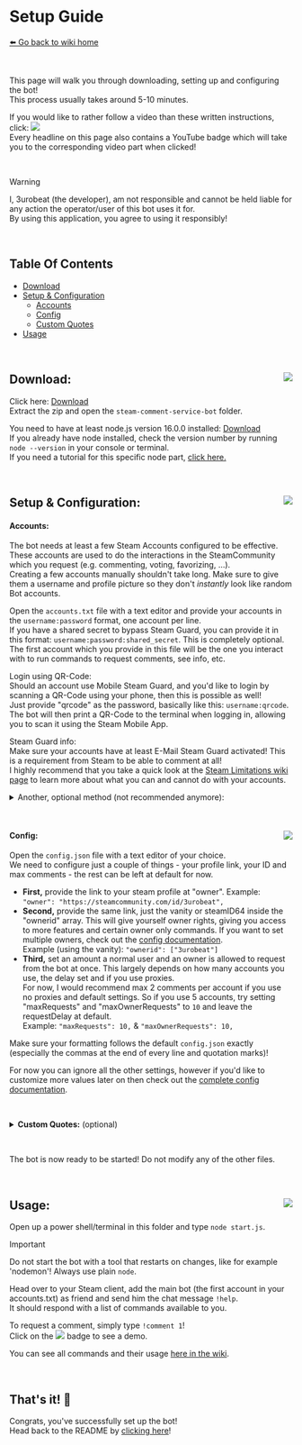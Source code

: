 # Setup Guide
[⬅️ Go back to wiki home](./#readme)

&nbsp;

This page will walk you through downloading, setting up and configuring the bot!  
This process usually takes around 5-10 minutes.  

If you would like to rather follow a video than these written instructions, click: <a href="https://youtu.be/8J78rC9Z28U" target="_blank"><img src="https://img.shields.io/badge/YouTube-Tutorial-red"></a>  
Every headline on this page also contains a YouTube badge which will take you to the corresponding video part when clicked!  

&nbsp;

> [!WARNING]
> I, 3urobeat (the developer), am not responsible and cannot be held liable for any action the operator/user of this bot uses it for.  
> By using this application, you agree to using it responsibly!  

&nbsp;

## Table Of Contents
- [Download](#download-)
- [Setup & Configuration](#setup--configuration-)
  - [Accounts](#accounts)
  - [Config](#config-)
  - [Custom Quotes](#custom-quotes)
- [Usage](#usage-)

&nbsp;

## Download: <a href="https://youtu.be/8J78rC9Z28U?t=45" target="_blank"><img align="right" src="https://img.shields.io/badge/YouTube-Tutorial%20section-red"></a>

Click here: [Download](https://github.com/3urobeat/steam-comment-service-bot/archive/master.zip)  
Extract the zip and open the `steam-comment-service-bot` folder.  
  
You need to have at least node.js version 16.0.0 installed: [Download](https://nodejs.org)  
If you already have node installed, check the version number by running `node --version` in your console or terminal.  
If you need a tutorial for this specific node part, [click here.](https://youtu.be/8J78rC9Z28U?t=60)  

&nbsp;

## Setup & Configuration: <a href="https://youtu.be/8J78rC9Z28U?t=125" target="_blank"><img align="right" src="https://img.shields.io/badge/YouTube-Tutorial%20section-red"></a>
#### Accounts:
The bot needs at least a few Steam Accounts configured to be effective.  
These accounts are used to do the interactions in the SteamCommunity which you request (e.g. commenting, voting, favorizing, ...).  
Creating a few accounts manually shouldn't take long. Make sure to give them a username and profile picture so they don't *instantly* look like random Bot accounts.  

Open the `accounts.txt` file with a text editor and provide your accounts in the `username:password` format, one account per line.  
If you have a shared secret to bypass Steam Guard, you can provide it in this format: `username:password:shared_secret`. This is completely optional.   
The first account which you provide in this file will be the one you interact with to run commands to request comments, see info, etc.  

Login using QR-Code:  
Should an account use Mobile Steam Guard, and you'd like to login by scanning a QR-Code using your phone, then this is possible as well!  
Just provide "qrcode" as the password, basically like this: `username:qrcode`.  
The bot will then print a QR-Code to the terminal when logging in, allowing you to scan it using the Steam Mobile App.

Steam Guard info:  
Make sure your accounts have at least E-Mail Steam Guard activated! This is a requirement from Steam to be able to comment at all!  
I highly recommend that you take a quick look at the [Steam Limitations wiki page](./steam_limitations.md) to learn more about what you can and cannot do with your accounts.

<details>
  <summary>Another, optional method (not recommended anymore):</summary>
  
  If you'd rather like to provide your accounts in an object notation (JSON), then empty the accounts.txt file and create a `logininfo.json` file.  
  Fill out the usernames and passwords of each bot account you want to use, following this object notation format:  
  ```json
  {
    "bot0": ["username0", "password0", "shared_secret"],
    "bot1": ["username1", "password1", "shared_secret"],
    "bot2": ["username2", "password2", "shared_secret"]
  }
  ```
  If you have a shared_secret then you can add it there too, otherwise just leave the brackets empty.  
  You can add more accounts by extending the list ("bot4": ["username4", "password4", "shared_secret"], etc...).  
    
  Make sure to **NOT** forget a comma after each line, **ONLY** the last line **MUST NOT** have a comma! (ignoring this will cause errors!)  

  This was the method of providing login credentials back in the day and is kept for backwards compatiblity.  
  It is not recommended anymore as the chance of making a syntax mistake is way higher and requires more effort to extend for lots of accounts.
</details>  
  
&nbsp;

#### Config: <a href="https://youtu.be/8J78rC9Z28U?t=181" target="_blank"><img align="right" src="https://img.shields.io/badge/YouTube-Tutorial%20section-red"></a> 
Open the `config.json` file with a text editor of your choice.  
We need to configure just a couple of things - your profile link, your ID and max comments - the rest can be left at default for now.

- **First,** provide the link to your steam profile at "owner". Example: `"owner": "https://steamcommunity.com/id/3urobeat",`
- **Second,** provide the same link, just the vanity or steamID64 inside the "ownerid" array. This will give yourself owner rights, giving you access to more features and certain owner only commands. If you want to set multiple owners, check out the [config documentation](./config_doc.md).  
Example (using the vanity): `"ownerid": ["3urobeat"]`
- **Third,** set an amount a normal user and an owner is allowed to request from the bot at once. This largely depends on how many accounts you use, the delay set and if you use proxies.  
For now, I would recommend max 2 comments per account if you use no proxies and default settings. So if you use 5 accounts, try setting "maxRequests" and "maxOwnerRequests" to `10` and leave the requestDelay at default.  
Example: `"maxRequests": 10,` & `"maxOwnerRequests": 10,`
  
Make sure your formatting follows the default `config.json` exactly (especially the commas at the end of every line and quotation marks)!

For now you can ignore all the other settings, however if you'd like to customize more values later on then check out the [complete config documentation](./config_doc.md).  

&nbsp;

<a id="custom-quotes"></a>
<details>
  <summary><strong>Custom Quotes:</strong> (optional)</summary>

  The bot comes with a default set of quotes which are randomly selected for each comment.  
  If you'd like to specify your own selection of quotes you can do so:  
    
  Open `quotes.txt` with a text editor. You can add as many quotes as you want, line by line.  
  Make sure to not leave a line empty as it can otherwise lead to errors.   
  The bot will choose a random quote for **every** comment. If you only provide one quote, the bot will only use that one for all comments.  

  You can also set comments that go over multiple lines (ASCII-Art, etc.).  
  To do that, just put a `\n` at the end of each line of the multi-line comment. Then move the next line of your comment behind the `\n` so that your multi line comment is **only one line** in your quotes.txt, with each line of the actual comment seperated by a `\n`.  

  > Example: `My cool comment: \nline1\nline2\nline3`  

  > Note: If your comment contains `\n` that should not get converted to a line break, you need to escape the backslash like this: `\\n`
</details>
  
&nbsp;

The bot is now ready to be started! Do not modify any of the other files.  

&nbsp;

## Usage: <a href="https://youtu.be/8J78rC9Z28U?t=239" target="_blank"><img align="right" src="https://img.shields.io/badge/YouTube-Tutorial%20section-red"></a>
Open up a power shell/terminal in this folder and type `node start.js`.  

> [!IMPORTANT]
> Do not start the bot with a tool that restarts on changes, like for example 'nodemon'! Always use plain `node`.  

Head over to your Steam client, add the main bot (the first account in your accounts.txt) as friend and send him the chat message `!help`.  
It should respond with a list of commands available to you.  

To request a comment, simply type `!comment 1`!  
Click on the <a href="https://youtu.be/8J78rC9Z28U?t=239" target="_blank"><img src="https://img.shields.io/badge/YouTube-Tutorial%20section-red"></a> badge to see a demo.  

You can see all commands and their usage [here in the wiki](./commands_doc.md).  

&nbsp;

## That's it! 🎉
Congrats, you've successfully set up the bot!  
Head back to the README by [clicking here](../..#setup-config-guide)!
